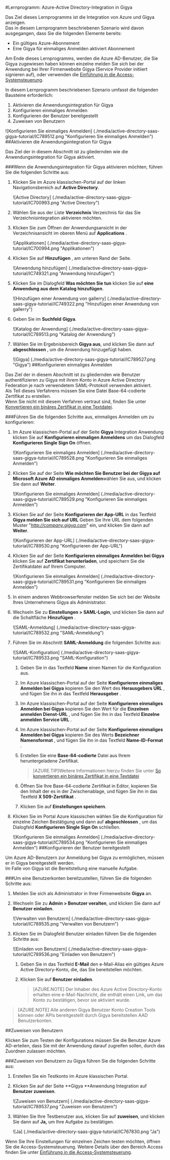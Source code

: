 <properties 
    pageTitle="Lernprogramm: Azure-Active Directory-Integration in Gigya | Microsoft Azure" 
    description="Informationen Sie zur Verwendung von Gigya mit Azure Active Directory einmaliges Anmelden, automatisierte bereitgestellt und mehr aktivieren!" 
    services="active-directory" 
    authors="jeevansd"  
    documentationCenter="na" 
    manager="femila"/>
<tags 
    ms.service="active-directory" 
    ms.devlang="na" 
    ms.topic="article" 
    ms.tgt_pltfrm="na" 
    ms.workload="identity" 
    ms.date="09/01/2016" 
    ms.author="jeedes" />

#<a name="tutorial-azure-active-directory-integration-with-gigya"></a>Lernprogramm: Azure-Active Directory-Integration in Gigya
  
Das Ziel dieses Lernprogramms ist die Integration von Azure und Gigya anzeigen.  
Das in diesem Lernprogramm beschriebenen Szenario wird davon ausgegangen, dass Sie die folgenden Elemente bereits:

-   Ein gültiges Azure-Abonnement
-   Eine Gigya für einmaliges Anmelden aktiviert Abonnement
  
Am Ende dieses Lernprogramms, werden die Azure AD-Benutzer, die Sie Gigya zugewiesen haben können einzelne melden Sie sich bei der Anwendung bei Ihrer Firmenwebsite Gigya (Service Provider initiiert signieren auf), oder verwenden die [Einführung in die Access-Systemsteuerung](active-directory-saas-access-panel-introduction.md).
  
In diesem Lernprogramm beschriebenen Szenario umfasst die folgenden Bausteine erforderlich:

1.  Aktivieren die Anwendungsintegration für Gigya
2.  Konfigurieren einmaliges Anmelden
3.  Konfigurieren der Benutzer bereitgestellt
4.  Zuweisen von Benutzern

![Konfigurieren Sie einmaliges Anmelden] (./media/active-directory-saas-gigya-tutorial/IC789512.png "Konfigurieren Sie einmaliges Anmelden")
##<a name="enabling-the-application-integration-for-gigya"></a>Aktivieren die Anwendungsintegration für Gigya
  
Das Ziel der in diesem Abschnitt ist zu gliedernden wie die Anwendungsintegration für Gigya aktiviert.

###<a name="to-enable-the-application-integration-for-gigya-perform-the-following-steps"></a>Wenn die Anwendungsintegration für Gigya aktivieren möchten, führen Sie die folgenden Schritte aus:

1.  Klicken Sie im Azure klassischen-Portal auf der linken Navigationsbereich auf **Active Directory**.

    ![Active Directory] (./media/active-directory-saas-gigya-tutorial/IC700993.png "Active Directory")

2.  Wählen Sie aus der Liste **Verzeichnis** Verzeichnis für das Sie Verzeichnisintegration aktivieren möchten.

3.  Klicken Sie zum Öffnen der Anwendungsansicht in der Verzeichnisansicht im oberen Menü auf **Applications** .

    ![Applikationen] (./media/active-directory-saas-gigya-tutorial/IC700994.png "Applikationen")

4.  Klicken Sie auf **Hinzufügen** , am unteren Rand der Seite.

    ![Anwendung hinzufügen] (./media/active-directory-saas-gigya-tutorial/IC749321.png "Anwendung hinzufügen")

5.  Klicken Sie im Dialogfeld **Was möchten Sie tun** klicken Sie auf **eine Anwendung aus dem Katalog hinzufügen**.

    ![Hinzufügen einer Anwendung von gallerry] (./media/active-directory-saas-gigya-tutorial/IC749322.png "Hinzufügen einer Anwendung von gallerry")

6.  Geben Sie im **Suchfeld** **Gigya**.

    ![Katalog der Anwendung] (./media/active-directory-saas-gigya-tutorial/IC789513.png "Katalog der Anwendung")

7.  Wählen Sie im Ergebnisbereich **Gigya aus**, und klicken Sie dann auf **abgeschlossen** , um die Anwendung hinzugefügt haben.

    ![Gigya] (./media/active-directory-saas-gigya-tutorial/IC789527.png "Gigya")
##<a name="configuring-single-sign-on"></a>Konfigurieren einmaliges Anmelden
  
Das Ziel der in diesem Abschnitt ist zu gliedernden wie Benutzer authentifizieren zu Gigya mit ihrem Konto in Azure Active Directory Federation je nach verwendetem SAML-Protokoll verwenden aktiviert.  
Als Teil dieses Verfahrens müssen Sie eine Datei Base-64-codierte Zertifikat zu erstellen.  
Wenn Sie nicht mit diesem Verfahren vertraut sind, finden Sie unter [Konvertieren ein binäres Zertifikat in eine Textdatei](http://youtu.be/PlgrzUZ-Y1o).

###<a name="to-configure-single-sign-on-perform-the-following-steps"></a>Führen Sie die folgenden Schritte aus, einmaliges Anmelden um zu konfigurieren:

1.  Im Azure klassischen-Portal auf der Seite **Gigya** Integration Anwendung klicken Sie auf **Konfigurieren einmaligen Anmeldens** um das Dialogfeld **Konfigurieren Single Sign On** öffnen.

    ![Konfigurieren Sie einmaliges Anmelden] (./media/active-directory-saas-gigya-tutorial/IC789528.png "Konfigurieren Sie einmaliges Anmelden")

2.  Klicken Sie auf der Seite **Wie möchten Sie Benutzer bei der Gigya auf** **Microsoft Azure AD einmaliges Anmelden**wählen Sie aus, und klicken Sie dann auf **Weiter**.

    ![Konfigurieren Sie einmaliges Anmelden] (./media/active-directory-saas-gigya-tutorial/IC789529.png "Konfigurieren Sie einmaliges Anmelden")

3.  Klicken Sie auf der Seite **Konfigurieren der App-URL** in das Textfeld **Gigya melden Sie sich auf URL** Geben Sie Ihre URL dem folgenden Muster "*http://company.gigya.com*" ein, und klicken Sie dann auf **Weiter**.

    ![Konfigurieren der App-URL] (./media/active-directory-saas-gigya-tutorial/IC789530.png "Konfigurieren der App-URL")

4.  Klicken Sie auf der Seite **Konfigurieren einmaliges Anmelden bei Gigya** klicken Sie auf **Zertifikat herunterladen**, und speichern Sie die Zertifikatdatei auf Ihrem Computer.

    ![Konfigurieren Sie einmaliges Anmelden] (./media/active-directory-saas-gigya-tutorial/IC789531.png "Konfigurieren Sie einmaliges Anmelden")

5.  In einem anderen Webbrowserfenster melden Sie sich bei der Website Ihres Unternehmens Gigya als Administrator.

6.  Wechseln Sie zu **Einstellungen \> SAML-Login**, und klicken Sie dann auf die Schaltfläche **Hinzufügen** .

    ![SAML-Anmeldung] (./media/active-directory-saas-gigya-tutorial/IC789532.png "SAML-Anmeldung")

7.  Führen Sie im Abschnitt **SAML-Anmeldung** die folgenden Schritte aus:

    ![SAML-Konfiguration] (./media/active-directory-saas-gigya-tutorial/IC789533.png "SAML-Konfiguration")

    1.  Geben Sie in das Textfeld **Name** einen Namen für die Konfiguration aus.
    2.  Im Azure klassischen-Portal auf der Seite **Konfigurieren einmaliges Anmelden bei Gigya** kopieren Sie den Wert des **Herausgebers URL** , und fügen Sie ihn in das Textfeld **Herausgeber** .
    3.  Im Azure klassischen-Portal auf der Seite **Konfigurieren einmaliges Anmelden bei Gigya** kopieren Sie den Wert für die **Einzelnen anmelden Dienst-URL** , und fügen Sie ihn in das Textfeld **Einzelne anmelden Service URL** .
    4.  Im Azure klassischen-Portal auf der Seite **Konfigurieren einmaliges Anmelden bei Gigya** kopieren Sie des Werts **Bezeichner Namensformat** , und fügen Sie ihn in das Textfeld **Name-ID-Format** .
    5.  Erstellen Sie eine **Base-64-codierte** Datei aus Ihrem heruntergeladene Zertifikat.
        
        >[AZURE.TIP]Weitere Informationen hierzu finden Sie unter [So konvertieren ein binäres Zertifikat in eine Textdatei](http://youtu.be/PlgrzUZ-Y1o)

    6.  Öffnen Sie Ihre Base-64-codierte Zertifikat in Editor, kopieren Sie den Inhalt der es in der Zwischenablage, und fügen Sie ihn in das Textfeld **X 509-Zertifikat** .
    7.  Klicken Sie auf **Einstellungen speichern**.

8.  Klicken Sie im Portal Azure klassischen wählen Sie die Konfiguration für einzelne Zeichen Bestätigung und dann auf **abgeschlossen** , um das Dialogfeld **Konfigurieren Single Sign On** schließen.

    ![Konfigurieren Sie einmaliges Anmelden] (./media/active-directory-saas-gigya-tutorial/IC789534.png "Konfigurieren Sie einmaliges Anmelden")
##<a name="configuring-user-provisioning"></a>Konfigurieren der Benutzer bereitgestellt
  
Um Azure AD-Benutzern zur Anmeldung bei Gigya zu ermöglichen, müssen er in Gigya bereitgestellt werden.  
Im Falle von Gigya ist die Bereitstellung eine manuelle Aufgabe.

###<a name="to-provision-a-user-accounts-perform-the-following-steps"></a>Um eine Benutzerkonten bereitzustellen, führen Sie die folgenden Schritte aus:

1.  Melden Sie sich als Administrator in Ihrer Firmenwebsite **Gigya** an.

2.  Wechseln Sie zu **Admin \> Benutzer veralten**, und klicken Sie dann auf **Benutzer einladen**.

    ![Verwalten von Benutzern] (./media/active-directory-saas-gigya-tutorial/IC789535.png "Verwalten von Benutzern")

3.  Klicken Sie im Dialogfeld Benutzer einladen führen Sie die folgenden Schritte aus:

    ![Einladen von Benutzern] (./media/active-directory-saas-gigya-tutorial/IC789536.png "Einladen von Benutzern")

    1.  Geben Sie in das Textfeld **E-Mail** den e-Mail-Alias ein gültiges Azure Active Directory-Konto, die, das Sie bereitstellen möchten.
    2.  Klicken Sie auf **Benutzer einladen**.
    
        >[AZURE.NOTE] Der Inhaber des Azure Active Directory-Konto erhalten eine e-Mail-Nachricht, die enthält einen Link, um das Konto zu bestätigen, bevor sie aktiviert wurde.

>[AZURE.NOTE] Alle anderen Gigya Benutzer Konto Creation Tools können oder APIs bereitgestellt durch Gigya bereitstellen AAD Benutzerkonten.

##<a name="assigning-users"></a>Zuweisen von Benutzern
  
Klicken Sie zum Testen der Konfigurations müssen Sie die Benutzer Azure AD-erteilen, dass Sie mit der Anwendung darauf zugreifen sollen, durch das Zuordnen zulassen möchten.

###<a name="to-assign-users-to-gigya-perform-the-following-steps"></a>Zuweisen von Benutzern zu Gigya führen Sie die folgenden Schritte aus:

1.  Erstellen Sie ein Testkonto im Azure klassischen Portal.

2.  Klicken Sie auf der Seite **Gigya **Anwendung Integration auf **Benutzer zuweisen**.

    ![Zuweisen von Benutzern] (./media/active-directory-saas-gigya-tutorial/IC789537.png "Zuweisen von Benutzern")

3.  Wählen Sie Ihre Testbenutzer aus, klicken Sie auf **zuweisen**, und klicken Sie dann auf **Ja,** um Ihre Aufgabe zu bestätigen.

    ![Ja] (./media/active-directory-saas-gigya-tutorial/IC767830.png "Ja")
  
Wenn Sie Ihre Einstellungen für einzelnen Zeichen testen möchten, öffnen Sie die Access-Systemsteuerung. Weitere Details über den Bereich Access finden Sie unter [Einführung in die Access-Systemsteuerung](active-directory-saas-access-panel-introduction.md).